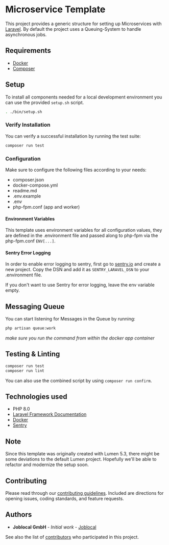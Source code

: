 # Microservice Template

This project provides a generic structure for setting up Microservices with [Laravel](https://laravel.com/).
By default the project uses a Queuing-System to handle asynchronous jobs.

## Requirements

-   [Docker](https://docs.docker.com)
-   [Composer](https://getcomposer.org)

## Setup
To install all components needed for a local development environment you can use the provided `setup.sh` script.

```sh
. ./bin/setup.sh
```

### Verify Installation

You can verify a successful installation by running the test suite:

```sh
composer run test
```

### Configuration

Make sure to configure the following files according to your needs:

-   composer.json
-   docker-compose.yml
-   readme.md
-   .env.example
-   .env
-   php-fpm.conf (app and worker)

#### Environment Variables
This template uses environment variables for all configuration values, they are defined in the .environment file and
passed along to php-fpm via the php-fpm.conf ```ENV[...]```.

#### Sentry Error Logging
In order to enable error logging to sentry, first go to [sentry.io](https://sentry.io) and create a new project.
Copy the DSN and add it as  ```SENTRY_LARAVEL_DSN``` to your .environment file.

If you don't want to use Sentry for error logging, leave the env variable empty.

## Messaging Queue

You can start listening for Messages in the Queue by running:

```sh
php artisan queue:work
```

*make sure you run the command from within the docker app container*

## Testing & Linting

```sh
composer run test
composer run lint
```
You can also use the combined script by using `composer run confirm`.

## Technologies used

-   PHP 8.0
-   [Laravel Framework Documentation](https://laravel.com/docs)
-   [Docker](https://docs.docker.com)
-   [Sentry](https://docs.sentry.io)

## Note
Since this template was originally created with Lumen 5.3, there might be
some deviations to the default Lumen project. Hopefully we'll be able to
refactor and modernize the setup soon.

## Contributing
Please read through our [contributing guidelines](https://github.com/joblocal/microservice-template/blob/master/CONTRIBUTING.md). Included are directions for opening issues, coding standards, and feature requests.


## Authors
-   **Joblocal GmbH** - *Initial work* - [Joblocal](https://github.com/joblocal)

See also the list of [contributors](https://github.com/joblocal/microservice-template/contributors) who participated in this project.
